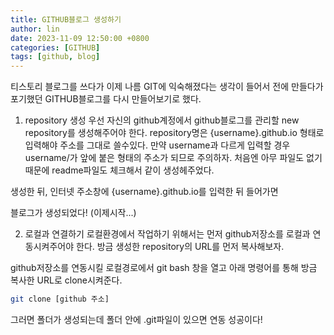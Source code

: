 ```yaml
---
title: GITHUB블로그 생성하기
author: lin
date: 2023-11-09 12:50:00 +0800
categories: [GITHUB]
tags: [github, blog]
---
```


티스토리 블로그를 쓰다가 
이제 나름 GIT에 익숙해졌다는 생각이 들어서
전에 만들다가 포기했던 GITHUB블로그를 다시 만들어보기로 했다.

1. repository 생성
우선 자신의 github계정에서 github블로그를 관리할 new repository를 생성해주어야 한다.
repository명은 {username}.github.io 형태로 입력해야 주소를 그대로 쓸수있다.
만약 username과 다르게 입력할 경우 username/가 앞에 붙은 형태의 주소가 되므로 주의하자.
처음엔 아무 파일도 없기 때문에 readme파일도 체크해서 같이 생성헤주었다.

생성한 뒤, 인터넷 주소창에 {username}.github.io를 입력한 뒤 들어가면

블로그가 생성되었다! (이제시작...)

2. 로컬과 연결하기
로컬환경에서 작업하기 위해서는 먼저 github저장소를 로컬과 연동시켜주어야 한다. 
방금 생성한 repository의 URL를 먼저 복사해보자.

github저장소를 연동시킬 로컬경로에서 git bash 창을 열고
아래 명령어를 통해 방금 복사한 URL로 clone시켜준다.
```bash
git clone [github 주소]
```

그러면 폴더가 생성되는데
폴더 안에 .git파일이 있으면 연동 성공이다! 


